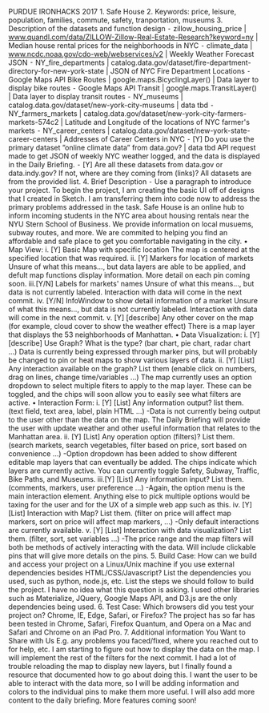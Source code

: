 PURDUE IRONHACKS 2017
	1.	Safe House
	2.	Keywords: price, leisure, population, families, commute, safety, tranportation, museums
    3.	Description of the datasets and function design
        ⁃	zillow_housing_price | www.quandl.com/data/ZILLOW-Zillow-Real-Estate-Research?keyword=ny | Median house rental prices for the neighborhoods in NYC
        ⁃   climate_data | www.ncdc.noaa.gov/cdo-web/webservices/v2 | Weekly Weather Forecast JSON
        ⁃   NY_fire_departments | catalog.data.gov/dataset/fire-department-directory-for-new-york-state | JSON of NYC Fire Department Locations
        ⁃   Google Maps API Bike Routes | google.maps.BicyclingLayer() | Data layer to display bike routes
        ⁃   Google Maps API Transit | google.maps.TransitLayer() | Data layer to display transit routes
        ⁃   NY_museums | catalog.data.gov/dataset/new-york-city-museums | data tbd
        ⁃   NY_farmers_markets | catalog.data.gov/dataset/new-york-city-farmers-markets-574c2 | Latitude and Longitude of the locations of NYC farmer's markets
        ⁃   NY_career_centers | catalog.data.gov/dataset/new-york-state-career-centers | Addresses of Career Centers in NYC
        ⁃	[Y] Do you use the primary dataset ”online climate data” from data.gov? | data tbd
                API request made to get JSON of weekly NYC weather logged, and the data is displayed in the Daily Briefing.
        ⁃	[Y] Are all these datasets from data.gov or data.indy.gov? If not, where are they coming from (links)?
                All datasets are from the provided list.
	4.	Brief Description
        ⁃	Use a paragraph to introduce your project.
                To begin the project, I am creating the basic UI off of designs that I created in Sketch. I am transferring them into code now to address the 
                primary problems addressed in the task. Safe House is an online hub to inform incoming students in the NYC area about housing rentals near the 
                NYU Stern School of Business. We provide information on local musuems, subway routes, and more. We are commited to helping you find an affordable 
                and safe place to get you comfortable navigating in the city.
        •	Map View:
        	i.	[Y] Basic Map with specific location
        	    The map is centered at the specified location that was required.
        	ii.	[Y] Markers for location of markets
        	    Unsure of what this means..., but data layers are able to be applied, and defult map functions display information. More detail on each pin coming soon.
        	iii.[Y/N] Labels for markets' names
        	    Unsure of what this means..., but data is not currently labeled. Interaction with data will come in the next commit.
        	iv.	[Y/N] InfoWindow to show detail information of a market
        	    Unsure of what this means..., but data is not currently labeled. Interaction with data will come in the next commit.
        	v.	[Y] [describe] Any other cover on the map (for example, cloud cover to show the weather effect)
        	    There is a map layer that displays the 53 neighborhoods of Manhattan.
        •	Data Visualization:
        	i.	[Y] [describe] Use Graph? What is the type? (bar chart, pie chart, radar chart ...)
        	    Data is currently being expressed through marker pins, but will probably be changed to pin or heat maps to show various layers of data.
        	ii.	[Y] [List] Any interaction available on the graph? List them (enable click on numbers, drag on lines, change time/variables ...)
        	    The map currently uses an option dropdown to select multiple fiters to apply to the map layer. These can be toggled, and the chips will soon allow you
        	    to easily see what filters are active.
        •	Interaction Form:
        	i.	[Y] [List] Any information output? list them. (text field, text area, label, plain HTML ...)
        	    -Data is not currently being output to the user other than the data on the map. The Daily Briefing will provide the user with update weather and other useful information that relates to the Manhattan area.
        	ii.	[Y] [List] Any operation option (filters)? List them. (search markets, search vegetables, filter based on price, sort based on convenience ...)
        	    -Option dropdown has been added to show different editable map layers that can eventually be added. The chips indicate which layers are currently active. You can currently toggle Safety, Subway, Traffic, Bike Paths, and Museums. 
        	iii.[Y] [List] Any information input? List them. (comments, markers, user preference ...)
        	    -Again, the option menu is the main interaction element. Anything else to pick multiple options would be taxing for the user and for the UX of a simple web app such as this.
        	iv.	[Y] [List] Interaction with Map? List them. (filter on price will affect map markers, sort on price will affect map markers, ...)
        	    -Only default interactions are currently available.
        	v.	[Y] [List] Interaction with data visualization? List them. (filter, sort, set variables ...)
        	    -The price range and the map filters will both be methods of actively interacting with the data. Will include clickable pins that will give more details on the pins.
	5.	Build Case: How can we build and access your project on a Linux/Unix machine if you use external dependencies besides HTML/CSS/Javascript? List the dependencies you used, such as python, node.js, etc. List the steps we should follow to build the project.
	    I have no idea what this question is asking. I used other libraries such as Materialize, JQuery, Google Maps API, and D3.js are the only dependencies being used.
	6.	Test Case: Which browsers did you test your project on? Chrome, IE, Edge, Safari, or Firefox?
	    The project has so far has been tested in Chrome, Safari, Firefox Quantum, and Opera on a Mac and Safari and Chrome on an iPad Pro.
	7.	Additional information You Want to Share with Us E.g. any problems you faced/fixed, where you reached out to for help, etc.
	    I am starting to figure out how to display the data on the map. I will implement the rest of the filters for the next commit. I had a lot of trouble reloading the map
	    to display new layers, but I finally found a resource that documented how to go about doing this. I want the user to be able to interact with the data more, so I will be 
	    adding information and colors to the individual pins to make them more useful. I will also add more content to the daily briefing. More features coming soon!
	
	
	
	
	
	
	
	
	
	
	
	
	
	
	
	
	
	